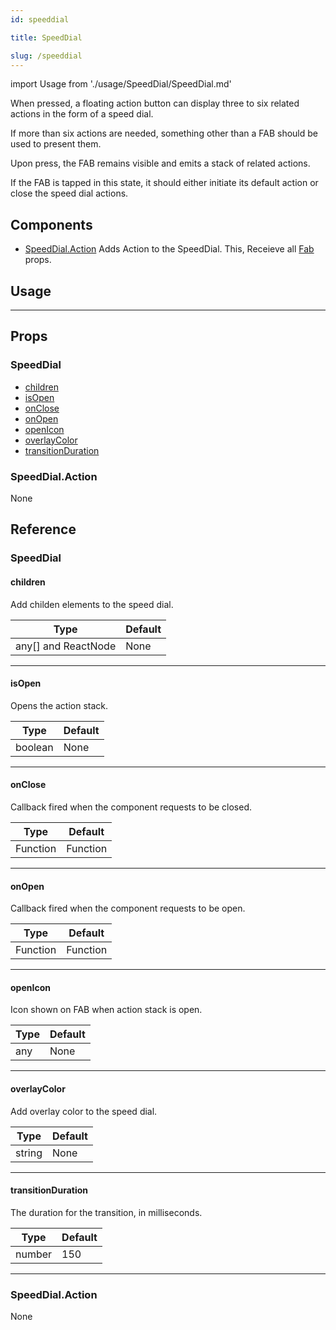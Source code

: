 ```yaml
---
id: speeddial

title: SpeedDial

slug: /speeddial
---
```


import Usage from './usage/SpeedDial/SpeedDial.md'

When pressed, a floating action button can display three to six related actions in the form of a speed dial.

If more than six actions are needed, something other than a FAB should be used to present them.

Upon press, the FAB remains visible and emits a stack of related actions.

If the FAB is tapped in this state, it should either initiate its default action or close the speed dial actions.

## Components

- [SpeedDial.Action](#speeddialaction)
  Adds Action to the SpeedDial.
  This, Receieve all [Fab](fab#props) props.

## Usage

<Usage />

---

## Props

### SpeedDial

- [children](#children)
- [isOpen](#isopen)
- [onClose](#onclose)
- [onOpen](#onopen)
- [openIcon](#openicon)
- [overlayColor](#overlaycolor)
- [transitionDuration](#transitionduration)

### SpeedDial.Action

None

## Reference

### SpeedDial

#### children

Add childen elements to the speed dial.

| Type                | Default |
| ------------------- | ------- |
| any[] and ReactNode | None    |

---

#### isOpen

Opens the action stack.

| Type    | Default |
| ------- | ------- |
| boolean | None    |

---

#### onClose

Callback fired when the component requests to be closed.

| Type     | Default  |
| -------- | -------- |
| Function | Function |

---

#### onOpen

Callback fired when the component requests to be open.

| Type     | Default  |
| -------- | -------- |
| Function | Function |

---

#### openIcon

Icon shown on FAB when action stack is open.

| Type | Default |
| ---- | ------- |
| any  | None    |

---

#### overlayColor

Add overlay color to the speed dial.

| Type   | Default |
| ------ | ------- |
| string | None    |

---

#### transitionDuration

The duration for the transition, in milliseconds.

| Type   | Default |
| ------ | ------- |
| number | 150     |

---

### SpeedDial.Action

None
